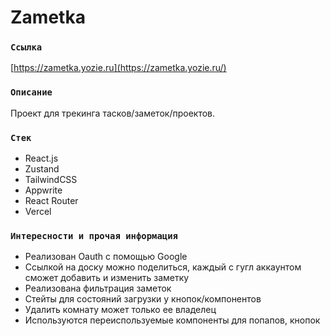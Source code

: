 # Zametka

### `Ссылка`

[https://zametka.yozie.ru](https://zametka.yozie.ru/)

### `Описание`
Проект для трекинга тасков/заметок/проектов.

### `Стек`
- React.js
- Zustand 
- TailwindCSS
- Appwrite
- React Router
- Vercel

### `Интересности и прочая информация`
- Реализован Oauth с помощью Google
- Ссылкой на доску можно поделиться, каждый с гугл аккаунтом сможет добавить и изменить заметку
- Реализована фильтрация заметок
- Стейты для состояний загрузки у кнопок/компонентов
- Удалить комнату может только ее владелец
- Используются переиспользуемые компоненты для попапов, кнопок
